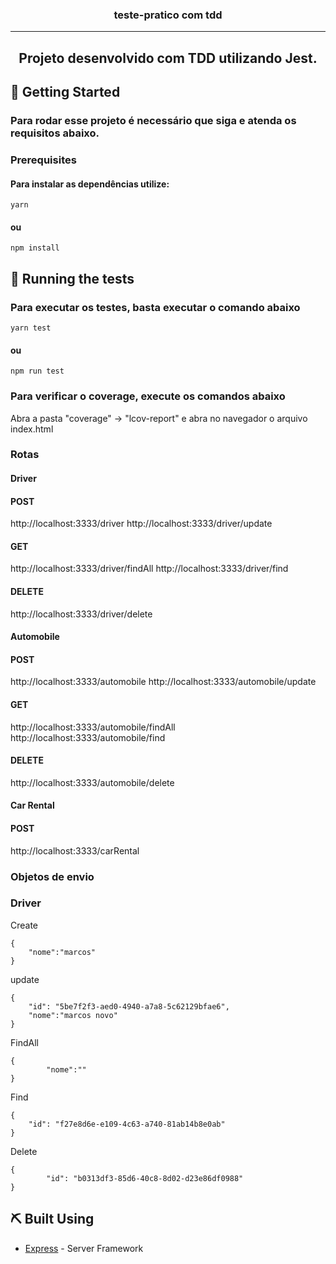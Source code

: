 <h3 align="center">teste-pratico com tdd</h3>

---

<h2 align="center"> Projeto desenvolvido com TDD utilizando Jest.
    <br>
</h2>

## 🏁 Getting Started <a name = "getting_started"></a>

### Para rodar esse projeto é necessário que siga e atenda os requisitos abaixo.

### Prerequisites

#### Para instalar as dependências utilize:

```
yarn
```
#### ou

```
npm install
```

## 🔧 Running the tests <a name = "tests"></a>

### Para executar os testes, basta executar o comando abaixo


```
yarn test
```
#### ou

```
npm run test
```
### Para verificar o coverage, execute os comandos abaixo

Abra a pasta "coverage" -> "lcov-report" e abra no navegador o arquivo index.html

### Rotas

#### Driver

#### POST
http://localhost:3333/driver
http://localhost:3333/driver/update

#### GET
http://localhost:3333/driver/findAll
http://localhost:3333/driver/find

#### DELETE
http://localhost:3333/driver/delete

#### Automobile

#### POST
http://localhost:3333/automobile
http://localhost:3333/automobile/update

#### GET
http://localhost:3333/automobile/findAll
http://localhost:3333/automobile/find

#### DELETE
http://localhost:3333/automobile/delete

#### Car Rental

#### POST
http://localhost:3333/carRental


### Objetos de envio

### Driver

Create
```
{
	"nome":"marcos"
}
```
update
```
{
	"id": "5be7f2f3-aed0-4940-a7a8-5c62129bfae6",
	"nome":"marcos novo"
}
```
FindAll
```
{
		"nome":""
}
```
Find
```
{
	"id": "f27e8d6e-e109-4c63-a740-81ab14b8e0ab"
}
```
Delete
```
{
		"id": "b0313df3-85d6-40c8-8d02-d23e86df0988"
}
```


## ⛏️ Built Using <a name = "built_using"></a>

- [Express](https://expressjs.com/) - Server Framework

